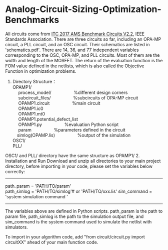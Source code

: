 # Analog-Circuit-Sizing-Optimization-Benchmarks
All circuits come from [ITC 2017 AMS Benchmark Circuits V2.2]([url](https://sagroups.ieee.org/2427/analogue-benchmark-circuits/)), IEEE Standards Association.
There are three circuits so far, including an OPA-MP circuit, a PLL circuit, and an OSC circuit. Their schematics are listed in 'schematics.pdf'. There are 14, 36, and 77 independent variables corresponding to the OSC, OPA-MP, and PLL circuits. Most of them are the width and length of the MOSFET. The return of the evaluation function is the FOM value defined in the netlists, which is also called the Objective Function in optimization problems. 
1. Directory Structure：  
OPAMP1/                           
     &emsp; process_model/ &emsp; &emsp; &emsp; &emsp;%different design corners  
     &emsp; subcircuit_files/ &emsp; &emsp; &emsp; &emsp;%subcircuits of OPA-MP circuit   
     &emsp; OPAMP1.circuit &emsp; &emsp; &emsp; &emsp;%main circuit   
     &emsp; OPAMP1.ic0  
     &emsp; OPAMP1.mt0  
     &emsp; OPAMP1.potential_defect_list  
     &emsp; OPAMP1.py &emsp; &emsp; &emsp; &emsp;%evaluation Python script  
     &emsp; param &emsp; &emsp; &emsp; &emsp;%parameters defined in the circuit  
      &emsp;simlog(OPAMP.lis) &emsp; &emsp; &emsp; &emsp;%output of the simulation  
OSC1/  
PLL/

OSC1/ and PLL/ directory have the same structure as OPAMP1/
2. Installation and Run
Download and unzip all directories to your main project directory, before importing in your code, please set the variables below correctly:
  ****
  path_param = 'PATH/TO/param'  
  path_simlog = 'PATH/TO/simlog'# or 'PATH/TO/xxx.lis'
  sim_command = 'system simulation command '
  ****
The variables above are defined in Python scripts. path_param is the path to param file, path_simlog is the path to the simulation output file, and sim_command is the system command used to simulate the netlist with simulators.

To import in your algorithm code, add "from circuit/circuit.py import circuitXX" ahead of your main function code. 
       
